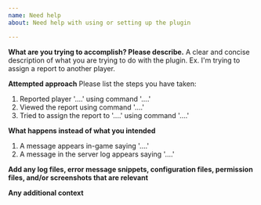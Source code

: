 ```yaml
---
name: Need help
about: Need help with using or setting up the plugin

---
```


**What are you trying to accomplish? Please describe.**
A clear and concise description of what you are trying to do with the plugin. Ex. I'm trying to assign a report to another player.

**Attempted approach**
Please list the steps you have taken:
1. Reported player '....' using command '....'
2. Viewed the report using command '....'
3. Tried to assign the report to '....' using command '....'

**What happens instead of what you intended**
1. A message appears in-game saying '....'
2. A message in the server log appears saying '....'

**Add any log files, error message snippets, configuration files, permission files, and/or screenshots that are relevant**

**Any additional context**
